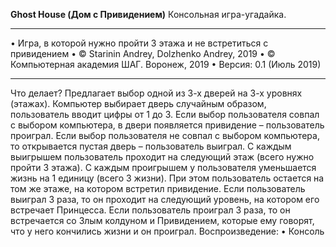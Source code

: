 **Ghost House (Дом с Привидением)**
Консольная игра-угадайка.
________________________________________
•	Игра, в которой нужно пройти 3 этажа и не встретиться с привидением 
•	© Starinin Andrey, Dolzhenko Andrey, 2019
•	© Компьютерная академия ШАГ. Воронеж, 2019
•	Версия: 0.1 (Июль 2019)
________________________________________
Что делает?
Предлагает выбор одной из 3-х дверей на 3-х уровнях (этажах). 
Компьютер выбирает дверь случайным образом, пользователь вводит цифры от 1 до 3.
Если выбор пользователя совпал с выбором компьютера, в двери появляется привидение – пользователь проиграл. 
Если выбор пользователя не совпал с выбором компьютера, то открывается пустая дверь – пользователь выиграл.
С каждым выигрышем пользователь проходит на следующий этаж (всего нужно пройти 3 этажа).
С каждым проигрышем у пользователя уменьшается жизнь на 1 единицу (всего 3 жизни). При этом пользователь остается на том же этаже, на котором встретил привидение.
Если пользователь выиграл 3 раза, то он проходит на следующий уровень, на котором его встречает Принцесса.
Если пользователь проиграл 3 раза, то он встречается со Злым колдуном и Привидением, которые ему говорят, что у него кончились жизни и он проиграл.
Воспроизведение:
•	Консоль
